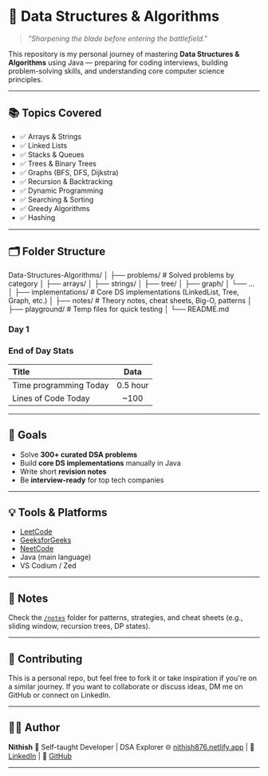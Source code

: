 # 🧠 Data Structures & Algorithms

> *"Sharpening the blade before entering the battlefield."*

This repository is my personal journey of mastering **Data Structures & Algorithms** using Java — preparing for coding interviews, building problem-solving skills, and understanding core computer science principles.

---

## 📚 Topics Covered

- ✅ Arrays & Strings
- ✅ Linked Lists
- ✅ Stacks & Queues
- ✅ Trees & Binary Trees
- ✅ Graphs (BFS, DFS, Dijkstra)
- ✅ Recursion & Backtracking
- ✅ Dynamic Programming
- ✅ Searching & Sorting
- ✅ Greedy Algorithms
- ✅ Hashing

---

## 🗂️ Folder Structure
Data-Structures-Algorithms/
│
├── problems/              # Solved problems by category
│   ├── arrays/
│   ├── strings/
│   ├── tree/
│   ├── graph/
│   └── ...
│
├── implementations/       # Core DS implementations (LinkedList, Tree, Graph, etc.)
│
├── notes/                 # Theory notes, cheat sheets, Big-O, patterns
│
├── playground/            # Temp files for quick testing
│
└── README.md

### Day 1
### End of Day Stats
| Title              | Data    |
| :---------------- | :------: |
|Time programming Today	       |   0.5 hour   |
| Lines of Code Today      |   ~100   | 

---

## 🎯 Goals

- Solve **300+ curated DSA problems**
- Build **core DS implementations** manually in Java
- Write short **revision notes**
- Be **interview-ready** for top tech companies

---

## 💡 Tools & Platforms

- [LeetCode](https://leetcode.com)
- [GeeksforGeeks](https://geeksforgeeks.org)
- [NeetCode](https://neetcode.io)
- Java (main language)
- VS Codium / Zed

---

## 📌 Notes

Check the [`/notes`](./notes) folder for patterns, strategies, and cheat sheets (e.g., sliding window, recursion trees, DP states).

---

## 🤝 Contributing

This is a personal repo, but feel free to fork it or take inspiration if you're on a similar journey. If you want to collaborate or discuss ideas, DM me on GitHub or connect on LinkedIn.

---

## 🧑‍💻 Author

**Nithish**
📍 Self-taught Developer | DSA Explorer
🌐 [nithish876.netlify.app](https://nithish876.netlify.app) | 💼 [LinkedIn](https://www.linkedin.com/in/nithish876/) | 🐙 [GitHub](https://github.com/Nithish876)

---
